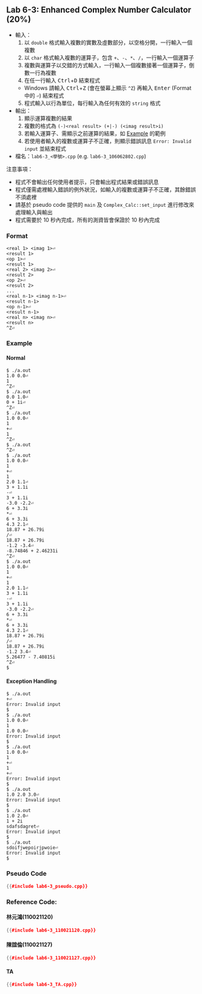 ## Lab 6-3: Enhanced Complex Number Calculator (20%)

* 輸入：
  1. 以 `double` 格式輸入複數的實數及虛數部分，以空格分開，一行輸入一個複數
  2. 以 `char` 格式輸入複數的運算子，包含 `+`、`-`、`*`、`/`，一行輸入一個運算子
  3. 複數與運算子以交錯的方式輸入，一行輸入一個複數接著一個運算子，倒數一行為複數
  4. 在任一行輸入 <kbd>Ctrl</kbd>+<kbd>D</kbd> 結束程式
    * Windows 請輸入 <kbd>Ctrl</kbd>+<kbd>Z</kbd> (會在螢幕上顯示 `^Z`) 再輸入 <kbd>Enter</kbd> (Format 中的 `⏎`) 結束程式
  5. 程式輸入以行為單位，每行輸入為任何有效的 `string` 格式
* 輸出：
  1. 顯示運算複數的結果
    1. 複數的格式為 `(-)<real result> (+|-) (<imag result>i)`
    2. 若輸入運算子、需顯示之前運算的結果，如 [Example](#example) 的範例
  2. 若使用者輸入的複數或運算子不正確，則顯示錯誤訊息 `Error: Invalid input` 並結束程式
* 檔名：`lab6-3_<學號>.cpp` (e.g. `lab6-3_106062802.cpp`)

注意事項：
* 程式不會輸出任何使用者提示，只會輸出程式結果或錯誤訊息
* 程式僅需處裡輸入錯誤的例外狀況，如輸入的複數或運算子不正確，其餘錯誤不須處裡
* 請基於 pseudo code 提供的 `main` 及 `Complex_Calc::set_input` 進行修改來處理輸入與輸出
* 程式需要於 10 秒內完成，所有的測資皆會保證於 10 秒內完成

### Format

``` text
<real 1> <imag 1>⏎
<result 1>
<op 1>⏎
<result 1>
<real 2> <imag 2>⏎
<result 2>
<op 2>⏎
<result 2>
...
<real n-1> <imag n-1>⏎
<result n-1>
<op n-1>⏎
<result n-1>
<real n> <imag n>⏎
<result n>
^Z⏎
```

### Example

#### Normal
```console
$ ./a.out
1.0 0.0⏎
1
^Z⏎
$ ./a.out
0.0 1.0⏎
0 + 1i⏎
^Z⏎
$ ./a.out
1.0 0.0⏎
1
+⏎
1
^Z⏎
$ ./a.out
^Z⏎
$ ./a.out
1.0 0.0⏎
1
+⏎
1
2.0 1.1⏎
3 + 1.1i
-⏎
3 + 1.1i
-3.0 -2.2⏎
6 + 3.3i
*⏎
6 + 3.3i
4.3 2.1⏎
18.87 + 26.79i
/⏎
18.87 + 26.79i
-1.2 -3.4⏎
-8.74846 + 2.46231i
^Z⏎
$ ./a.out
1.0 0.0⏎
1
+⏎
1
2.0 1.1⏎
3 + 1.1i
-⏎
3 + 1.1i
-3.0 -2.2⏎
6 + 3.3i
*⏎
6 + 3.3i
4.3 2.1⏎
18.87 + 26.79i
/⏎
18.87 + 26.79i
-1.2 3.4⏎
5.26477 - 7.40815i
^Z⏎
$
```

#### Exception Handling
```console
$ ./a.out
+⏎
Error: Invalid input
$
$ ./a.out
1.0 0.0⏎
1
1.0 0.0⏎
Error: Invalid input
$
$ ./a.out
1.0 0.0⏎
1
+⏎
1
+⏎
Error: Invalid input
$
$ ./a.out
1.0 2.0 3.0⏎
Error: Invalid input
$
$ ./a.out
1.0 2.0⏎
1 + 2i
sdafsdagret⏎
Error: Invalid input
$
$ ./a.out
sdoifjwepoirjpwoie⏎
Error: Invalid input
$
```

### Pseudo Code

```c++
{{#include lab6-3_pseudo.cpp}}
```

### Reference Code: 

#### 林元鴻(110021120)

```c++
{{#include lab6-3_110021120.cpp}}
```

#### 陳誼倫(110021127)

```c++
{{#include lab6-3_110021127.cpp}}
```

#### TA

```c++
{{#include lab6-3_TA.cpp}}
```